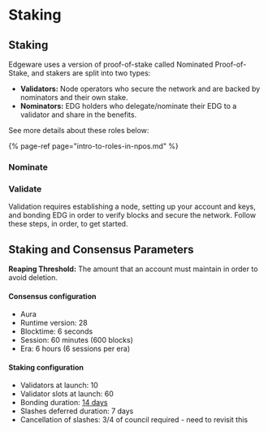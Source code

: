 # Staking

## Staking

Edgeware uses a version of proof-of-stake called Nominated Proof-of-Stake, and stakers are split into two types:

* **Validators:** Node operators who secure the network and are backed by nominators and their own stake.
* **Nominators:** EDG holders who delegate/nominate their EDG to a validator and share in the benefits.  

See more details about these roles below:

{% page-ref page="intro-to-roles-in-npos.md" %}

### Nominate

### Validate

Validation requires establishing a node, setting up your account and keys, and bonding EDG in order to verify blocks and secure the network. Follow these steps, in order, to get started.

## Staking and Consensus Parameters

**Reaping Threshold:** The amount that an account must maintain in order to avoid deletion.

#### **Consensus configuration**

* Aura 
* Runtime version: 28
* Blocktime: 6 seconds
* Session: 60 minutes \(600 blocks\)
* Era: 6 hours \(6 sessions per era\)

#### **Staking configuration**

* Validators at launch: 10
* Validator slots at launch: 60
* Bonding duration: [14 days](https://github.com/hicommonwealth/edgeware-node/blob/7405463cfecbe1aa2b185f365d7b0eec57f094f2/node/runtime/src/lib.rs#L420)
* Slashes deferred duration: 7 days
* Cancellation of slashes: 3/4 of council required - need to revisit this

